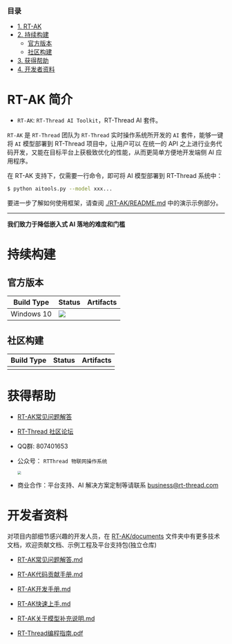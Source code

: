 ### 目录

- [1. RT-AK](#RT-AK-简介)
- [2. 持续构建](#持续构建)
  - [官方版本](#官方版本)
  - [社区构建](#社区构建)
- [3. 获得帮助](#获得帮助)
- [4. 开发者资料](#开发者资料)

# RT-AK 简介

- `RT-AK`: `RT-Thread AI Toolkit`，RT-Thread AI 套件。

`RT-AK` 是 `RT-Thread` 团队为 `RT-Thread` 实时操作系统所开发的 `AI` 套件，能够一键将 `AI` 模型部署到 RT-Thread 项目中，让用户可以 在统一的 API 之上进行业务代码开发，又能在目标平台上获极致优化的性能，从而更简单方便地开发端侧 AI 应用程序。

在 RT-AK 支持下，仅需要一行命令，即可将 AI 模型部署到 RT-Thread 系统中：

```bash
$ python aitools.py --model xxx...
```

要进一步了解如何使用框架，请查阅 [./RT-AK/README.md](./RT-AK/README.md) 中的演示示例部分。

---

**我们致力于降低嵌入式 AI 落地的难度和门槛**

# 持续构建

## 官方版本

| Build Type | Status                                                       | Artifacts |
| ---------- | ------------------------------------------------------------ | --------- |
| Windows 10 | ![](https://img.shields.io/badge/RT--AK-passing-blackgreen.svg) |           |

## 社区构建

| Build Type | Status | Artifacts |
| ---------- | ------ | --------- |
|            |        |           |

# 获得帮助

- [RT-AK常见问题解答](./RT-AK/documents/RT-AK常见问题解答.md)

- [RT-Thread 社区论坛](https://club.rt-thread.org/)

- QQ群: 807401653

- 公众号： `RTThread 物联网操作系统`

  <img src="https://gitee.com/lebhoryi/PicGoPictureBed/raw/master/img/20210114105417.png" style="zoom:50%;" />
  
- 商业合作：平台支持、AI 解决方案定制等请联系 business@rt-thread.com

# 开发者资料

对项目内部细节感兴趣的开发人员，在 [RT-AK/documents](RT-AK/documents) 文件夹中有更多技术文档，欢迎贡献文档、示例工程及平台支持包(独立仓库)

- [RT-AK常见问题解答.md](RT-AK/documents/RT-AK常见问题解答.md)
- [RT-AK代码贡献手册.md](RT-AK/documents/RT-AK代码贡献手册.md)
- [RT-AK开发手册.md](RT-AK/documents/RT-AK开发手册.md)
- [RT-AK快速上手.md](RT-AK/documents/RT-AK快速上手.md)
- [RT-AK关于模型补充说明.md](RT-AK/documents/RT-AK关于模型补充说明.md)

- [RT-Thread编程指南.pdf](RT-AK/documents/RT-Thread编程指南.pdf)
